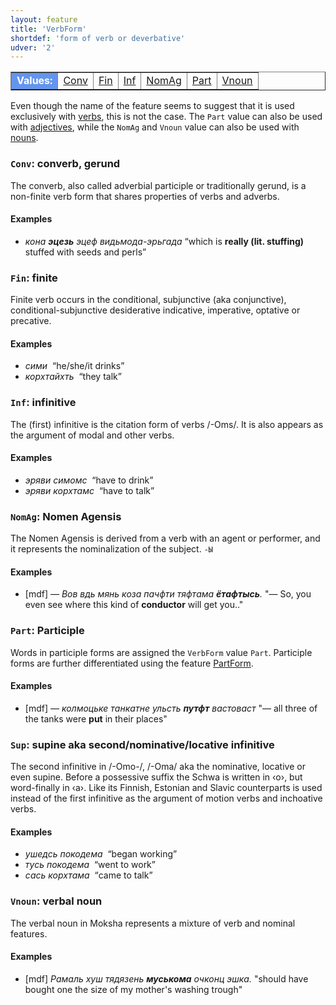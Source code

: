 ```yaml
---
layout: feature
title: 'VerbForm'
shortdef: 'form of verb or deverbative'
udver: '2'
---
```

<table class="typeindex" border="1">
<tr>
  <td style="background-color:cornflowerblue;color:white"><strong>Values:</strong> </td>
  <td><a href="#Conv">Conv</a></td>
  <td><a href="#Fin">Fin</a></td>
  <td><a href="#Inf">Inf</a></td>
  <td><a href="#NomAg">NomAg</a></td>
  <td><a href="#Part">Part</a></td>
  <td><a href="#Vnoun">Vnoun</a></td>
</tr>
</table>

Even though the name of the feature seems to suggest that it is used
exclusively with [verbs](mdf-pos/VERB), this is not the case.
The `Part` value can also be used with [adjectives](mdf-pos/ADJ), while
the `NomAg` and `Vnoun` value can also be used with [nouns](mdf-pos/NOUN).


### <a name="Conv">`Conv`</a>: converb, gerund

The converb, also called adverbial participle or traditionally gerund, is a non-finite
verb form that shares properties of verbs and adverbs.

#### Examples

- _кона <b>эцезь</b> эцеф видьмода-эрьгада_ “which is <b>really (lit. stuffing)</b> stuffed with seeds and perls”

### <a name="Fin">`Fin`</a>: finite

Finite verb occurs in the conditional, subjunctive (aka conjunctive), conditional-subjunctive desiderative indicative, imperative, optative or precative.

#### Examples

- _сими_ &nbsp;“he/she/it drinks”
- _корхтайхть_ &nbsp;“they talk”

### <a name="Inf">`Inf`</a>: infinitive

The (first) infinitive is the citation form of verbs /-Oms/.
It is also appears as the argument of modal and other verbs.

#### Examples

- _эряви симомс_ &nbsp;“have to drink”
- _эряви корхтамс_ &nbsp;“have to talk”

### <a name="NomAg">`NomAg`</a>: Nomen Agensis

The Nomen Agensis is derived from a verb with an agent or performer, and it represents the nominalization of the subject. `-Ы`

#### Examples

* [mdf] _— Вов вдь мянь коза пачфти тяфтама <b>ётафтысь</b>._ "— So, you even see where this kind of <b>conductor</b> will get you.."

### <a name="Part">`Part`</a>: Participle

Words in participle forms are assigned the `VerbForm` value `Part`.
Participle forms are further differentiated using the feature
[PartForm]().

#### Examples

* [mdf] _— колмоцьке танкатне ульсть <b>путфт</b> вастоваст_ "— all three of the tanks were <b>put</b> in their places"

### <a name="Sup">`Sup`</a>: supine aka second/nominative/locative infinitive

The second infinitive in /-Omo-/, /-Oma/ aka the
nominative, locative or even supine. Before a possessive suffix the Schwa is written in ‹o›, but word-finally in ‹a›. Like its Finnish, Estonian
and Slavic counterparts is used instead of the first infinitive as the
argument of motion verbs and inchoative verbs.

#### Examples

- _ушедсь покодема_ &nbsp;“began working”
- _тусь покодема_ &nbsp;“went to work”
- _сась корхтама_ &nbsp;“came to talk”

### <a name="Vnoun">`Vnoun`</a>: verbal noun

The verbal noun in Moksha represents a mixture of verb and nominal features.

#### Examples

* [mdf] _Рамаль хуш тядязень <b>муськома</b> очконц эшка._ "should have bought one the size of my mother's washing trough"

<!-- Interlanguage links updated Út 9. května 2023, 20:03:51 CEST -->
